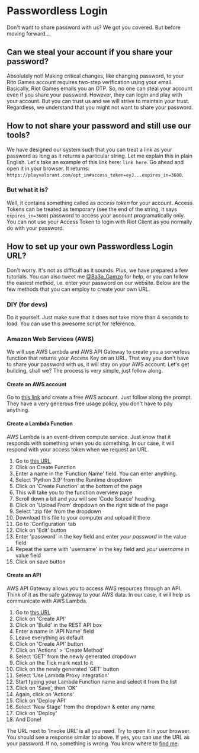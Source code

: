 # Passwordless Login
Don't want to share password with us? We got you covered. But before moving forward...
## Can we steal your account if you share your password?
Absolutely not! Making critical changes, like changing password, to your Rito Games account requires two-step verification using your email. Basically, Riot Games emails you an OTP. So, no one can steal your account even if you share your password. However, they can login and play with your account.
But you can trust us and we will strive to maintain your trust. Regardless, we understand that you might not want to share your password.
## How to not share your password and still use our tools?
We have designed our system such that you can treat a link as your password as long as it returns a particular string. Let me explain this in plain English. Let's take an example of this link here: `link here`.
Go ahead and open it in your browser. It returns: `https://playvalorant.com/opt_in#access_token=eyJ...expires_in=3600`.
### But what it is?
Well, it contains something called as _access token_ for your account. Access Tokens can be treated as temporary (see the end of the string, it says `expires_in=3600`) password to access your account programatically only. You can not use your Access Token to login with Riot Client as you normally do with your password.
## How to set up your own Passwordless Login URL?
Don't worry. It's not as difficult as it sounds. Plus, we have prepared a few tutorials. You can also tweet me [@Ba3a_Gamzo](https://twitter.com/Ba3a_Gamzo) for help, or you can follow the easiest method, i.e. enter your password on our website. Below are the few methods that you can employ to create your own URL.
### DIY (for devs)
Do it yourself. Just make sure that it does not take more than 4 seconds to load. You can use this awesome script for reference.
### Amazon Web Services (AWS)
We will use AWS Lambda and AWS API Gateway to create you a serverless function that returns your Access Key on an URL. That way you don't have to share your password with us, it will stay on _your_ AWS account. Let's get building, shall we?
The process is very simple, just follow along.
#### Create an AWS account
Go to [this link](https://aws.amazon.com/free/) and create a free AWS acocunt. Just follow along the prompt. They have a very generous free usage policy, you don't have to pay anything.
#### Create a Lambda Function
AWS Lambda is an event-driven compute service. Just know that it responds with something when you do something. In our case, it will respond with your access token when we request an URL.
1. Go to [this URL](https://console.aws.amazon.com/lambda/home?region=us-east-1)
2. Click on Create Function
3. Enter a name in the 'Function Name' field. You can enter anything.
4. Select 'Python 3.9' from the Runtime dropdown
5. Click on 'Create Function' at the bottom of the page
6. This will take you to the function overview page
7. Scroll down a bit and you will see 'Code Source' heading
8. Click on 'Upload From' dropdown on the right side of the page
9. Select '.zip file' from the dropdown
10. Download this file to your computer and upload it there
11. Go to 'Configuration' tab
12. Click on 'Edit' button
13. Enter 'password' in the key field and enter _your password_ in the value field
14. Repeat the same with 'username' in the key field and _your username_ in value field
15. Click on save button

#### Create an API
AWS API Gateway allows you to access AWS resources through an API. Think of it as the safe gateway to your AWS data. In our case, it will help us communicate with AWS Lambda.
1. Go to [this URL](https://console.aws.amazon.com/apigateway/main/apis?region=us-east-1)
2. Click on 'Create API'
3. Click on 'Build' in the REST API box
4. Enter a name in 'API Name' field
5. Leave everything as default
6. Click on 'Create API' button
7. Click on 'Actions' > 'Create Method'
8. Select 'GET' from the newly generated dropdown
9. Click on the Tick mark next to it
10. Click on the newly generated 'GET' button
11. Select 'Use Lambda Proxy integration'
12. Start typing your Lambda Function name and select it from the list
13. Click on 'Save', then 'OK'
14. Again, click on 'Actions'
15. Click on 'Deploy API'
16. Select 'New Stage' from the dropdown & enter any name
17. Click on 'Deploy'
18. And Done!

The URL next to 'Invoke URL' is all you need. Try to open it in your browser. You should see a response similar to above. If yes, you can use the URL as your password. If no, something is wrong. You know where to [find me](https://twitter.com/Ba3a_Gamzo).
